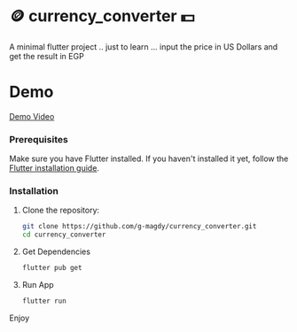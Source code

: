 # 🪙 currency_converter 💵
A minimal flutter project .. just to learn ... input the price in US Dollars and get the result in EGP


# Demo 

[Demo Video](https://github.com/user-attachments/assets/8b2e5a06-3367-4d5d-a789-1315046f87f3)

### Prerequisites

Make sure you have Flutter installed. If you haven't installed it yet, follow the [Flutter installation guide](https://flutter.dev/docs/get-started/install).


### Installation

1. Clone the repository:

    ```bash
    git clone https://github.com/g-magdy/currency_converter.git
    cd currency_converter
    ```
2. Get Dependencies
    ```bash
    flutter pub get
    ```
3. Run App
    ```bash
    flutter run
    ```

Enjoy